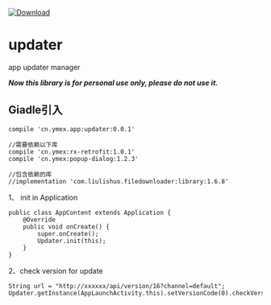 [ ![Download](https://api.bintray.com/packages/ymex/maven/updater/images/download.svg) ](https://bintray.com/ymex/maven/updater/_latestVersion)

# updater
app updater manager


***Now this library is for personal use only, please do not use it.***

## Giadle引入
```
compile 'cn.ymex.app:updater:0.0.1'

//需要依赖以下库
compile 'cn.ymex:rx-retrofit:1.0.1'
compile 'cn.ymex:popup-dialog:1.2.3'

//包含依赖的库
//implementation 'com.liulishuo.filedownloader:library:1.6.8'
```


1、 init in Application
```
public class AppContent extends Application {
    @Override
    public void onCreate() {
        super.onCreate();
        Updater.init(this);
    }
}
```

2、check version for update

```
String url = "http://xxxxxx/api/version/16?channel=default";
Updater.getInstance(AppLaunchActivity.this).setVersionCode(0).checkVersion(url);
```

